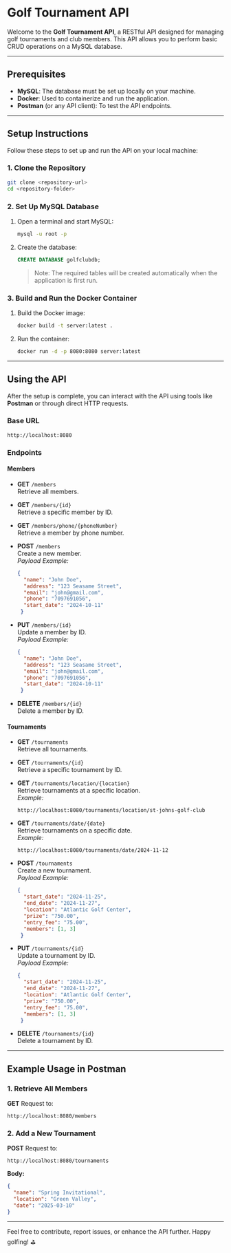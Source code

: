 
# Golf Tournament API

Welcome to the **Golf Tournament API**, a RESTful API designed for managing golf tournaments and club members. This API allows you to perform basic CRUD operations on a MySQL database.

---

## Prerequisites

- **MySQL**: The database must be set up locally on your machine.
- **Docker**: Used to containerize and run the application.
- **Postman** (or any API client): To test the API endpoints.

---

## Setup Instructions

Follow these steps to set up and run the API on your local machine:

### 1. Clone the Repository
```bash
git clone <repository-url>
cd <repository-folder>
```

### 2. Set Up MySQL Database
1. Open a terminal and start MySQL:
   ```bash
   mysql -u root -p
   ```
2. Create the database:
   ```sql
   CREATE DATABASE golfclubdb;
   ```
   > Note: The required tables will be created automatically when the application is first run.

### 3. Build and Run the Docker Container
1. Build the Docker image:
   ```bash
   docker build -t server:latest .
   ```
2. Run the container:
   ```bash
   docker run -d -p 8080:8080 server:latest
   ```

---

## Using the API

After the setup is complete, you can interact with the API using tools like **Postman** or through direct HTTP requests.

### Base URL
```
http://localhost:8080
```

### Endpoints

#### **Members**
- **GET** `/members`  
  Retrieve all members.
  
- **GET** `/members/{id}`  
  Retrieve a specific member by ID.
  
- **GET** `/members/phone/{phoneNumber}`  
  Retrieve a member by phone number.

- **POST** `/members`  
  Create a new member.  
  _Payload Example:_
  ```json
  {
    "name": "John Doe",
    "address": "123 Seasame Street",
    "email": "john@gmail.com",
    "phone": "7097691056",
    "start_date": "2024-10-11"
   }
  ```

- **PUT** `/members/{id}`  
  Update a member by ID.  
  _Payload Example:_
  ```json
  {
    "name": "John Doe",
    "address": "123 Seasame Street",
    "email": "john@gmail.com",
    "phone": "7097691056",
    "start_date": "2024-10-11"
   }
  ```

- **DELETE** `/members/{id}`  
  Delete a member by ID.

#### **Tournaments**
- **GET** `/tournaments`  
  Retrieve all tournaments.
  
- **GET** `/tournaments/{id}`  
  Retrieve a specific tournament by ID.
  
- **GET** `/tournaments/location/{location}`  
  Retrieve tournaments at a specific location.  
  _Example:_  
  ```
  http://localhost:8080/tournaments/location/st-johns-golf-club
  ```

- **GET** `/tournaments/date/{date}`  
  Retrieve tournaments on a specific date.  
  _Example:_  
  ```
  http://localhost:8080/tournaments/date/2024-11-12
  ```

- **POST** `/tournaments`  
  Create a new tournament.  
  _Payload Example:_
  ```json
  {
    "start_date": "2024-11-25",
    "end_date": "2024-11-27",
    "location": "Atlantic Golf Center",
    "prize": "750.00",
    "entry_fee": "75.00",
    "members": [1, 3]
   }
  ```

- **PUT** `/tournaments/{id}`  
  Update a tournament by ID.  
  _Payload Example:_
  ```json
  {
    "start_date": "2024-11-25",
    "end_date": "2024-11-27",
    "location": "Atlantic Golf Center",
    "prize": "750.00",
    "entry_fee": "75.00",
    "members": [1, 3]
   }
  ```

- **DELETE** `/tournaments/{id}`  
  Delete a tournament by ID.

---

## Example Usage in Postman

### 1. Retrieve All Members
**GET** Request to:  
```
http://localhost:8080/members
```

### 2. Add a New Tournament
**POST** Request to:  
```
http://localhost:8080/tournaments
```
**Body:**
```json
{
  "name": "Spring Invitational",
  "location": "Green Valley",
  "date": "2025-03-10"
}
```

---

Feel free to contribute, report issues, or enhance the API further. Happy golfing! ⛳
